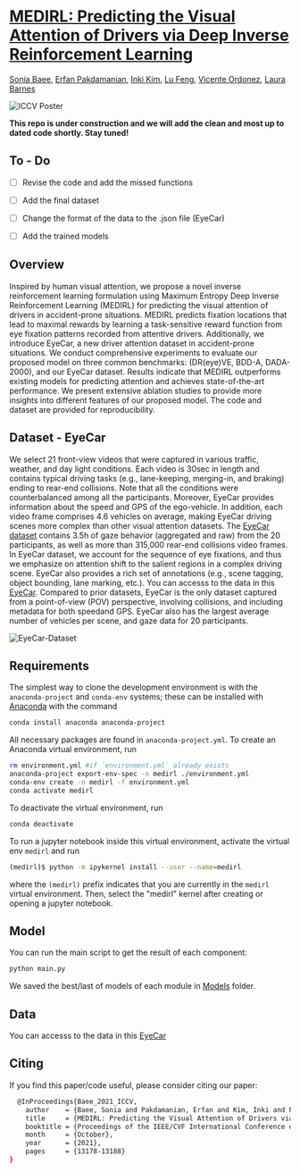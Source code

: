 # [MEDIRL: Predicting the Visual Attention of Drivers via Deep Inverse Reinforcement Learning](https://arxiv.org/pdf/1912.07773.pdf)
[Sonia Baee](http://soniabaee.com), [Erfan Pakdamanian](http://www.cs.virginia.edu/~ep2ca/),  [Inki Kim](http://www.sys.virginia.edu/inki-kim.html), [Lu Feng](https://www.cs.virginia.edu/~lufeng/), [Vicente Ordonez](http://vicenteordonez.com/), [Laura Barnes](https://faculty.virginia.edu/S2HeLab/index.php)


![ICCV Poster](https://github.com/soniabaee/MEDIRL-EyeCar/blob/master/iccv21_poster_7007_medirl.png)


**This repo is under construction and we will add the clean and most up to dated code shortly. Stay tuned!**
## To - Do
- [ ] Revise the code and add the missed functions
- [ ] Add the final dataset
- [ ] Change the format of the data to the .json file (EyeCar)
- [ ] Add the trained models



<!-- ![medirl](https://github.com/soniabaee/eyeCar/blob/master/figures/paper8.png) -->




## Overview
Inspired by human visual attention, we propose a novel inverse reinforcement learning formulation using Maximum Entropy Deep Inverse Reinforcement Learning (MEDIRL) for predicting the visual attention of drivers in accident-prone situations. MEDIRL predicts fixation locations that lead to maximal rewards by learning a task-sensitive reward function from eye fixation patterns recorded from attentive drivers. Additionally, we introduce EyeCar, a new driver attention dataset in accident-prone situations. We conduct comprehensive experiments to evaluate our proposed model on three common benchmarks: (DR(eye)VE, BDD-A, DADA-2000), and our EyeCar dataset. Results indicate that MEDIRL outperforms existing models for predicting attention and achieves state-of-the-art performance. We present extensive ablation studies to provide more insights into different features of our proposed model. The code and dataset are provided for reproducibility.

## Dataset - EyeCar 
We select 21 front-view videos that were captured in various traffic, weather, and day light conditions. Each video is 30sec in length and contains typical driving tasks (e.g., lane-keeping, merging-in, and braking) ending to rear-end collisions. Note that all the conditions were counterbalanced among all the participants. Moreover, EyeCar provides information about the speed and GPS of the ego-vehicle. In addition, each video frame comprises 4.6 vehicles on average, making EyeCar driving scenes more complex than other visual attention datasets. The [EyeCar dataset](https://github.com/soniabaee/eyeCar/tree/master/EyeCar) contains 3.5h of gaze behavior (aggregated and raw) from the 20 participants, as well as more than 315,000 rear-end collisions video frames. In EyeCar dataset, we account for the sequence of eye fixations, and thus we emphasize on attention shift to the salient regions in a complex driving scene. EyeCar also provides a rich set of annotations (e.g., scene tagging, object bounding, lane marking, etc.). You can accesss to the data in this [EyeCar](https://github.com/soniabaee/eyeCar/tree/master/EyeCar). Compared  to  prior  datasets,  EyeCar  is  the  only dataset  captured  from  a  point-of-view (POV)  perspective, involving collisions, and including metadata for both speedand  GPS.  EyeCar  also  has  the  largest  average  number  of vehicles per scene, and gaze data for 20 participants. 

![EyeCar-Dataset](https://github.com/soniabaee/eyeCar/blob/master/figures/eyeCar.png)

<!-- ## Modules of MEDIRL
![medirl-visual-module](https://github.com/soniabaee/eyeCar/blob/master/figures/visual.png)
1. **The visual module**: The visual module extracts low and mid-level visual cues that are useful for a variety of visual attention tasks. We rely on pre-existing models for semantic and instance segmentation, as well as depth estimation. In addition, we propose an approach to detect brake lights and traffic lights. 


![medirl-driving-module](https://github.com/soniabaee/eyeCar/blob/master/figures/driving.png)
2. **The driving module**: The driving module extracts driving-specific visual features for driving tasks. 


![medirl-attention-module](https://github.com/soniabaee/eyeCar/blob/master/figures/attention.png)
3. **The attention module**: Drivers pay attention to the task-related regions of the scene to filter out irrelevant information and ultimately make optimal decisions. Drivers do this with a sequence of eye fixations. To learn this process in various driving tasks ending in rear-end collisions, we cast it as a maximum inverse reinforcement learning approach.


## Some Results:
![medirl-result](https://github.com/soniabaee/eyeCar/blob/master/figures/results.png) -->

## Requirements

The simplest way to clone the development environment is with the 
`anaconda-project` and `conda-env` systems; these can be installed with [Anaconda](https://www.anaconda.com/) with the command

```bash
conda install anaconda anaconda-project
```

All necessary packages are found in `anaconda-project.yml`. To create an Anaconda virtual environment, run

```bash
rm environment.yml #if `environment.yml` already exists
anaconda-project export-env-spec -n medirl ./environment.yml
conda-env create -n medirl -f environment.yml
conda activate medirl
```

To deactivate the virtual environment, run

```bash
conda deactivate
```


To run a jupyter notebook inside this virtual environment, activate the
virtual env `medirl` and run

```bash
(medirl)$ python -m ipykernel install --user --name=medirl
```

where the `(medirl)` prefix indicates that you are currently in the 
`medirl` virtual environment. Then, select the "medirl" kernel 
after creating or opening a jupyter notebook.


## Model
You can run the main script to get the result of each component:

```bash
python main.py
```
We saved the best/last of models of each module in [Models](https://github.com/soniabaee/eyeCar/tree/master/Models) folder.

## Data
You can accesss to the data in this [EyeCar](https://github.com/soniabaee/eyeCar/tree/master/EyeCar)

## Citing
If you find this paper/code useful, please consider citing our paper:
```bash
  @InProceedings{Baee_2021_ICCV,
    author    = {Baee, Sonia and Pakdamanian, Erfan and Kim, Inki and Feng, Lu and Ordonez, Vicente and Barnes, Laura},
    title     = {MEDIRL: Predicting the Visual Attention of Drivers via Maximum Entropy Deep Inverse Reinforcement Learning},
    booktitle = {Proceedings of the IEEE/CVF International Conference on Computer Vision (ICCV)},
    month     = {October},
    year      = {2021},
    pages     = {13178-13188}
}
```



